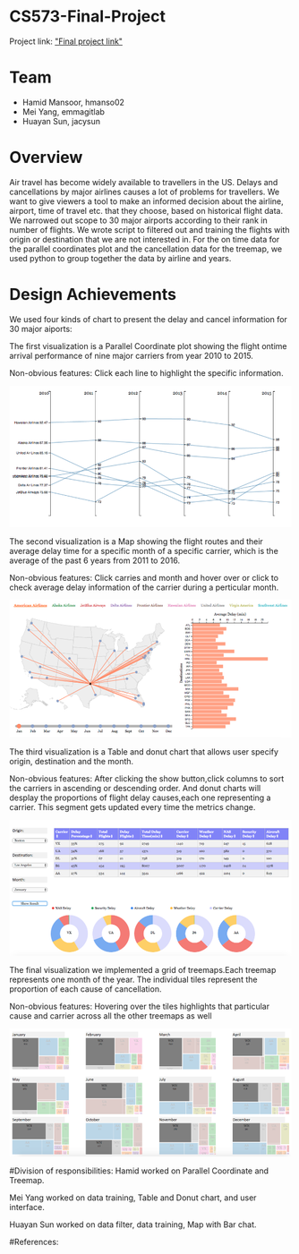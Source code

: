 # CS573-Final-Project

Project link: ["Final project link"](https://hmanso02.github.io/CS573-Final-Project/)

# Team

- Hamid Mansoor, hmanso02
- Mei Yang, emmagitlab
- Huayan Sun, jacysun


# Overview 

Air travel has become widely available to travellers in the US. Delays and cancellations by major airlines causes a lot of problems for travellers. We want to give viewers a tool to make an informed decision about the airline, airport, time of travel etc. that they choose, based on historical flight data. 
We narrowed out scope to 30 major airports according to their rank in number of flights.
We wrote script to filtered out and training the flights with origin or destination that we are not interested in. 
For the on time data for the parallel coordinates plot and the cancellation data for the treemap, we used python to group together the data by airline and years.


# Design Achievements
We used four kinds of chart to present the delay and cancel information for 30 major aiports:

The first visualization is a Parallel Coordinate plot showing the flight ontime arrival performance of nine major carriers from year 2010 to 2015.

Non-obvious features: Click each line to highlight the specific information.

![viz1](viz1.png)

The second visualization is a Map showing the flight routes and their average delay time for a specific month of a specific carrier, which is the average of the past 6 years from 2011 to 2016.

Non-obvious features: Click carries and month and hover over or click to check average delay information of the carrier during a perticular month.

![viz2](viz2.png)

The third visualization is a Table  and donut chart that allows user specify origin, destination and the month. 

Non-obvious features: After clicking the show button,click columns to sort the carriers in ascending or descending order. 
And donut charts will desplay the proportions of flight delay causes,each one representing a carrier. This segment gets updated every time the metrics change.

![viz3](viz3.png)

The final visualization we implemented a grid of treemaps.Each treemap represents one month of the year. The individual tiles represent the proportion of each cause of cancellation.  

Non-obvious features: Hovering over the tiles highlights that particular cause and carrier across all the other treemaps as well

![viz4](viz4.png)

#Division of responsibilities:
Hamid worked on Parallel Coordinate and Treemap.  

Mei Yang worked on data training, Table and Donut chart, and user interface.

Huayan Sun worked on data filter, data training, Map with Bar chat.

#References:



